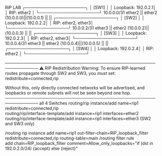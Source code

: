 RIP LAB
               ┌────────────────────┐
               │       [SW1]        │
               │ Loopback: 192.0.2.1│
               │ RIP: ether2        │
               └────────────────────┘
                    10.0.0.0/31
                  ether2 || ether2
                 (10.0.0.0)||(10.0.0.1)
                          ||
                          ||
               ┌────────────────────┐
               │       [SW2]        │
               │ Loopback: 192.0.2.2│
               │ RIP: ether2, ether3│
               └────────────────────┘
                    10.0.0.2/31
                  ether3 || ether2
                 (10.0.0.2)||(10.0.0.3)
                          ||
                          ||
               ┌────────────────────┐
               │       [SW3]        │
               │ Loopback: 192.0.2.3│
               │ RIP: ether2, ether3│
               └────────────────────┘
                    10.0.0.4/31
                  ether3 || ether2
                 (10.0.0.4)||(10.0.0.5)
                          ||
                          ||
               ┌────────────────────┐
               │       [SW4]        │
               │ Loopback: 192.0.2.4│
               │ RIP: ether2        │
               └────────────────────┘

─────────────────────────────────────────────────────────────
⚠️  RIP Redistribution Warning:
To ensure RIP-learned routes propagate through SW2 and SW3,
you *must* set:
  redistribute=connected,rip

Without this, only directly connected networks will be advertised,
and loopbacks or remote subnets will not be seen beyond one hop.
─────────────────────────────────────────────────────────────
all 4 Switches
routing/rip instance/add name=rip1 redistribute=connected,rip            
routing/rip/interface-template/add instance=rip1 interfaces=ether2
routing/rip/interface-template/add instance=rip1 interfaces=ether3 (SW2 and SW3 only)


/routing rip instance
add name=rip1 out-filter-chain=RIP_loopback_filter redistribute=connected,rip routing-table=main
/routing filter rule	
add chain=RIP_loopback_filter comment=Allow_only_loopbacks="if (dst in 192.0.2.0/24) {accept} else {reject}"
